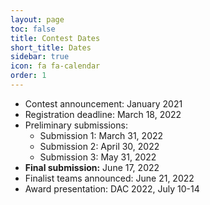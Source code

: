 ```yaml
---
layout: page
toc: false
title: Contest Dates
short_title: Dates
sidebar: true
icon: fa fa-calendar
order: 1
---
```



* Contest announcement: January 2021
* Registration deadline: March 18, 2022
* Preliminary submissions: 
    * Submission 1: March 31, 2022
    * Submission 2: April 30, 2022
    * Submission 3: May 31, 2022
* **Final submission:** June 17, 2022
* Finalist teams announced: June 21, 2022
* Award presentation: DAC 2022, July 10-14

